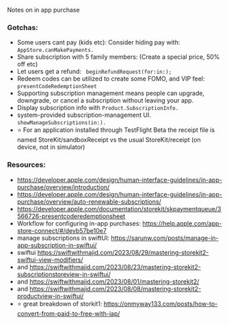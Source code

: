 Notes on in app purchase <!--more-->

### Gotchas:
- Some users cant pay (kids etc): Consider hiding pay with: `AppStore.canMakePayments.`
- Share subscription with 5 family members: (Create a special price, 50% off etc)
- Let users get a refund: ` beginRefundRequest(for:in:);`
- Redeem codes can be utilized to create some FOMO, and VIP feel: `presentCodeRedemptionSheet`
- Supporting subscription management means people can upgrade, downgrade, or cancel a subscription without leaving your app.
- Display subscription info with `Product.SubscriptionInfo.`
- system-provided subscription-management UI.  `showManageSubscriptions(in:).`
- ⭐️ For an application installed through TestFlight Beta the receipt file is named StoreKit/sandboxReceipt vs the usual StoreKit/receipt (on device, not in simulator)

### Resources:
- https://developer.apple.com/design/human-interface-guidelines/in-app-purchase/overview/introduction/
- https://developer.apple.com/design/human-interface-guidelines/in-app-purchase/overview/auto-renewable-subscriptions/
- https://developer.apple.com/documentation/storekit/skpaymentqueue/3566726-presentcoderedemptionsheet
- Workflow for configuring in-app purchases: https://help.apple.com/app-store-connect/#/devb57be10e7
- manage subscriptions in swiftUI: https://sarunw.com/posts/manage-in-app-subscription-in-swiftui/
- swiftui https://swiftwithmajid.com/2023/08/29/mastering-storekit2-swiftui-view-modifiers/
- and https://swiftwithmajid.com/2023/08/23/mastering-storekit2-subscriptionstoreview-in-swiftui/
- and https://swiftwithmajid.com/2023/08/01/mastering-storekit2/
- and https://swiftwithmajid.com/2023/08/08/mastering-storekit2-productview-in-swiftui/
- ⭐ great breakdown of storkit1: https://onmyway133.com/posts/how-to-convert-from-paid-to-free-with-iap/